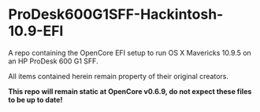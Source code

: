 # ProDesk600G1SFF-Hackintosh-10.9-EFI

A repo containing the OpenCore EFI setup to run OS X Mavericks 10.9.5 on an HP ProDesk 600 G1 SFF.

All items contained herein remain property of their original creators.

**This repo will remain static at OpenCore v0.6.9, do not expect these files to be up to date!**
